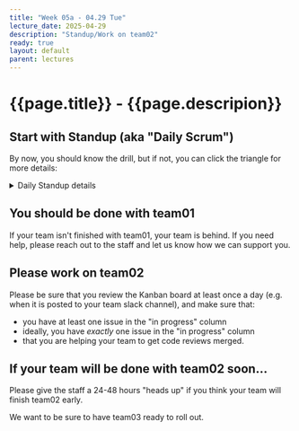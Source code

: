 ```yaml
---
title: "Week 05a - 04.29 Tue"
lecture_date: 2025-04-29
description: "Standup/Work on team02"
ready: true
layout: default
parent: lectures
---
```


# {{page.title}} - {{page.descripion}}

## Start with Standup (aka "Daily Scrum")

By now, you should know the drill, but if not, you can click the triangle for more details:

<details markdown="1">
<summary markdown="1">Daily Standup details</summary>
Make a post in your team slack channel answering the three standup questions:
* What have you finished since last standup?
* What are you working on now?
* Are you stuck on anything, or blocked by anything?

When you see that everyone that is present has made a post in the channel (including anyone attending remotely via zoom), 
invite everyone to stand, and read out their post to the group.

Take note of anyone that's missing; `@` them on the slack channel, and ask them to make a standup post as soon as they get an opportunity.
</details>


## You should be done with team01

If your team isn't finished with team01, your team is behind.  If you need help, please reach out to the staff and let us know how we can support you.

## Please work on team02

Please be sure that you review the Kanban board at least once a day (e.g. when it is posted to your team slack channel), and make sure that:
* you have at least one issue in the "in progress" column
* ideally, you have *exactly* one issue in the "in progress" column
* that you are helping your team to get code reviews merged.

## If your team will be done with team02 soon...

Please give the staff a 24-48 hours "heads up" if you think your team will finish team02 early. 

We want to be sure to have team03 ready to roll out.